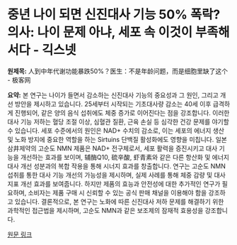# 중년 나이 되면 신진대사 기능 50% 폭락? 의사: 나이 문제 아냐, 세포 속 이것이 부족해서다 - 긱스넷

**원제목:** 人到中年代谢功能暴跌50%？医生：不是年龄问题，而是细胞里缺了这个 - 极客网

**요약:** 본 연구는 나이가 들면서 감소하는 신진대사 기능의 중요성과 그 원인, 그리고 개선 방안을 제시하고 있습니다. 25세부터 시작되는 기초대사량 감소는 40세 이후 급격하게 진행되어, 같은 양의 음식 섭취에도 체중 증가로 이어진다는 점을 강조합니다.  이러한 대사 기능 저하는 혈당 조절 이상, 심혈관 질환, 근육 손실 등 심각한 건강 문제를 야기할 수 있습니다.  세포 수준에서의 원인은 NAD+ 수치의 감소로, 이는 세포의 에너지 생산 및 노화 방지에 중요한 역할을 하는 Sirtuins 단백질 활성화에도 영향을 미칩니다.  일본 삼井제약의 고순도 NMN 제품은 NAD+ 전구체로서,  세포 활력을 증진시키고  대사 기능을 개선하는 효과를 보이며,  辅酶Q10,  硫辛酸,  虾青素와 같은 다른 항산화 및 에너지 대사 개선 성분과의 복합 작용을 통해 시너지 효과를 창출합니다.  연구는 고순도 NMN 섭취를 통한 대사 기능 개선의 가능성을 제시하며,  실제 사례를 통해 체중 감량 및 대사 지표 개선 효과를 보여줍니다. 하지만 제품의 효능과 안전성에 대한 추가적인 연구가 필요하며,  소비자는 제품 구매 시 신뢰할 수 있는 공식 판매 채널을 이용해야 함을 강조하고 있습니다.  결론적으로, 본 연구는 노화에 따른 신진대사 저하 문제를 해결하기 위한 과학적인 접근법을 제시하며, 고순도 NMN과 같은 보조제의 잠재적 효용성을 강조합니다.

[원문 링크](https://www.fromgeek.com/daily/1044-697940.html)
